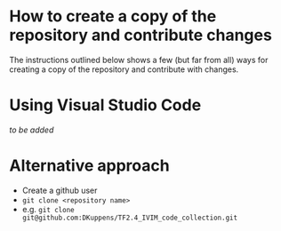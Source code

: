 # How to create a copy of the repository and contribute changes

The instructions outlined below shows a few (but far from all) ways for creating a copy of the repository and contribute with changes.

# Using Visual Studio Code
*to be added*

# Alternative approach
- Create a github user
- `git clone <repository name>`
- e.g. `git clone git@github.com:DKuppens/TF2.4_IVIM_code_collection.git`
